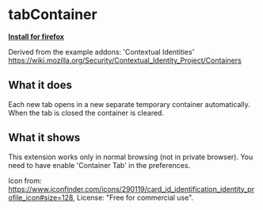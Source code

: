 # tabContainer
[**Install for firefox**](https://addons.mozilla.org/en-US/firefox/addon/tabcontainer/)

Derived from the example addons: 'Contextual Identities' https://wiki.mozilla.org/Security/Contextual_Identity_Project/Containers

## What it does
Each new tab opens in a new separate temporary container automatically. When the tab is closed the container is cleared.

## What it shows
This extension works only in normal browsing (not in private browser). You need to have enable 'Container Tab' in the preferences.

Icon from: https://www.iconfinder.com/icons/290119/card_id_identification_identity_profile_icon#size=128, License: "Free for commercial use".
